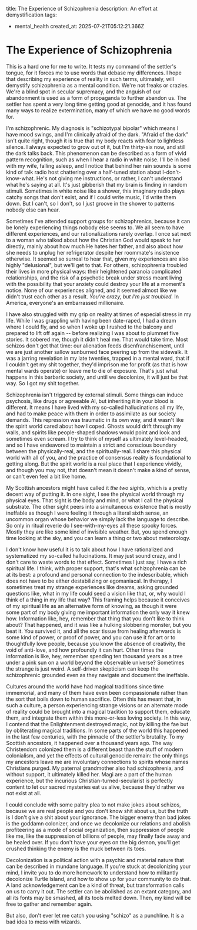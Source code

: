 title: The Experience of Schizophrenia
description: An effort at demystification
tags:
- mental_health
created_at: 2025-07-21T05:12:21.366Z

# The Experience of Schizophrenia

This is a hard one for me to write. It tests my command of the settler's tongue, for it forces me to use words that debase my differences. I hope that describing my experience of reality in such terms, ultimately, will demystify schizophrenia as a mental condition. We're not freaks or crazies. We're a blind spot in secular supremacy, and the anguish of our abandonment is used as a form of propaganda to further abandon us. The settler has spent a very long time getting good at genocide, and it has found many ways to realize extermination, many of which we have no good words for.

I'm schizophrenic. My diagnosis is "schizotypal bipolar" which means I have mood swings, and I'm clinically afraid of the dark. "Afraid of the dark" isn't quite right, though it is true that my body reacts with fear to lightless silence. I always expected to grow out of it, but I'm thirty-six now, and still the dark talks back. This phenomenon can be described as a form of vivid pattern recognition, such as when I hear a radio in white noise. I'll be in bed with my wife, falling asleep, and I notice that behind her rain sounds is some kind of talk radio host chattering over a half-tuned station about I-don't-know-what. He's not giving me instructions, or rather, I can't understand what he's saying at all. It's just gibberish that my brain is finding in random stimuli. Sometimes in white noise like a shower, this imaginary radio plays catchy songs that don't exist, and if I could write music, I'd write them down. But I can't, so I don't, so I just groove in the shower to patterns nobody else can hear.

Sometimes I've attended support groups for schizophrenics, because it can be lonely experiencing things nobody else seems to. We all seem to have different experiences, and our rationalizations rarely overlap. I once sat next to a woman who talked about how the Christian God would speak to her directly, mainly about how much He hates her father, and also about how she needs to unplug her refrigerator despite her roommate's insistence otherwise. It seemed so surreal to hear that, given my experiences are also highly "delusional", but we'll get to that. For others, schizophrenia troubled their lives in more physical ways: their heightened paranoia complicated relationships, and the risk of a psychotic break under stress meant living with the possibility that your anxiety could destroy your life at a moment's notice. None of our experiences aligned, and it seemed almost like we didn't trust each other as a result. *You're crazy, but I'm just troubled.* In America, everyone's an embarrassed millionaire.

I have also struggled with my grip on reality at times of especial stress in my life. While I was grappling with having been date-raped, I had a dream where I could fly, and so when I woke up I rushed to the balcony and prepared to lift off again -- before realizing I was about to plummet five stories. It sobered me, though it didn't heal me. That would take time. Most schizos don't get that time: our alienation feeds disenfranchisement, until we are just another sallow sunburned face peering up from the sidewalk. It was a jarring revelation in my late twenties, trapped in a mental ward, that if I couldn't get my shit together, they'd imprison me for profit (as that is how mental wards operate) or leave me to die of exposure. That's just what happens in this barbaric society, and until we decolonize, it will just be that way. So I got my shit together.

Schizophrenia isn't triggered by external stimuli. Some things can induce psychosis, like drugs or agreeable AI, but inheriting it in your blood is different. It means I have lived with my so-called hallucinations all my life, and had to make peace with them in order to assimilate as our society demands. This repression was traumatic in its own way, and it wasn't like the spirit world cared about how I coped. Ghosts would drift through my walls, and spirits like people-shaped shadows would point and look and sometimes even scream. I try to think of myself as ultimately level-headed, and so I have endeavored to maintain a strict and conscious boundary between the physically-real, and the spiritually-real. I share this physical world with all of you, and the practice of consensus reality is foundational to getting along. But the spirit world is a real place that I experience vividly, and though you may not, that doesn't mean it doesn't make a kind of sense, or can't even feel a bit like home.

My Scottish ancestors might have called it *the two sights*, which is a pretty decent way of putting it. In one sight, I see the physical world through my physical eyes. That sight is the body and mind, or what I call the physical substrate. The other sight peers into a simultaneous existence that is mostly ineffable as though I were feeling it through a literal sixth sense, an uncommon organ whose behavior we simply lack the language to describe. So only in ritual reverie do I see-with-my-eyes all these spooky forces. Mostly they are like some kind of invisible weather. But, you spend enough time looking at the sky, and you can learn a thing or two about meteorology.

I don't know how useful it is to talk about how I have rationalized and systematized my so-called hallucinations. It may just sound crazy, and I don't care to waste words to that effect. Sometimes I just say, I have a rich spiritual life. I think, with proper support, that's what schizophrenia can be at its best: a profound and personal connection to the indescribable, which does not have to be either destabilizing or egomaniacal. In therapy, I sometimes treat my strange experiences like dreams, asking grounded questions like, what in my life could seed a vision like that, or, why would I think of a thing in my life that way? This framing helps because it conceives of my spiritual life as an alternative form of knowing, as though it were some part of my body giving me important information the only way it knew how. Information like, hey, remember that thing that you don't like to think about? That happened, and it was like a hulking slobbering monster, but you beat it. You survived it, and all the scar tissue from healing afterwards is some kind of power, or proof of power, and you can use it for art or to thoughtfully love people, because you know the absence of creativity, the void of anti-love, and how profoundly it can hurt. Other times the information is like, hey, remember spending ten thousand years as a tree under a pink sun on a world beyond the observable universe? Sometimes the strange is just weird. A self-driven skepticism can keep the schizophrenic grounded even as they navigate and document the ineffable.

Cultures around the world have had magical traditions since time immemorial, and many of them have even been compassionate rather than the sort that boils down to human sacrifice. Often this has meant that, in such a culture, a person experiencing strange visions or an alternate mode of reality could be brought into a magical tradition to support them, educate them, and integrate them within this more-or-less loving society. In this way, I contend that the Enlightenment destroyed magic, not by killing the fae but by obliterating magical traditions. In some parts of the world this happened in the last few centuries, with the pinnacle of the settler's brutality. To my Scottish ancestors, it happened over a thousand years ago. The way Christendom colonized them is a different beast than the stuff of modern colonialism, and yet the effects of cultural genocide remain: the only things my ancestors leave me are involuntary connections to spirits whose names Christians purged. My paternal grandmother also had schizophrenia, and without support, it ultimately killed her. Magi are a part of the human experience, but the incurious Christian-turned-secularist is perfectly content to let our sacred mysteries eat us alive, because they'd rather we not exist at all.

I could conclude with some paltry plea to not make jokes about schizos, because we are real people and you don't know shit about us, but the truth is I don't give a shit about your ignorance. The bigger enemy than bad jokes is the goddamn colonizer, and once we decolonize our relations and abolish profiteering as a mode of social organization, then suppression of people like me, like the suppression of billions of people, may finally fade away and be healed over. If you don't have your eyes on the big demon, you'll get crushed thinking the enemy is the muck between its toes.

Decolonization is a political action with a psychic and material nature that can be described in mundane language. If you're stuck at decolonizing your mind, I invite you to do more homework to understand how to militantly decolonize Turtle Island, and how to show up for your community to do that. A land acknowledgement can be a kind of threat, but transformation calls on us to carry it out. The settler can be abolished as an extant category, and all its fonts may be smashed, all its tools melted down. Then, my kind will be free to gather and remember again.

But also, don't ever let me catch you using "schizo" as a punchline. It is a bad idea to mess with wizards.